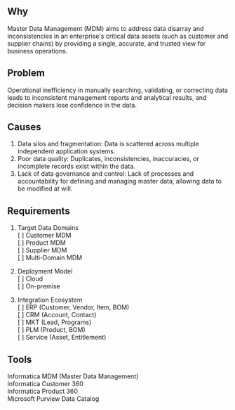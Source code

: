 

## Why

Master Data Management (MDM) aims to address data disarray and inconsistencies in an enterprise's critical data assets (such as customer and supplier chains) by providing a single, accurate, and trusted view for business operations.

## Problem 
  
Operational inefficiency in manually searching, validating, or correcting data leads to inconsistent management reports and analytical results, and decision makers lose confidence in the data.
  
## Causes  
   
1. Data silos and fragmentation: Data is scattered across multiple independent application systems.  
2. Poor data quality: Duplicates, inconsistencies, inaccuracies, or incomplete records exist within the data.  
3. Lack of data governance and control: Lack of processes and accountability for defining and managing master data, allowing data to be modified at will.  
  
## Requirements  
  
1. Target Data Domains  
[ ] Customer MDM  
[ ] Product MDM  
[ ] Supplier MDM  
[ ] Multi-Domain MDM  
  
2. Deployment Model  
[ ] Cloud  
[ ] On-premise  

3. Integration Ecosystem  
[ ] ERP (Customer, Vendor, Item, BOM)  
[ ] CRM (Account, Contact)  
[ ] MKT (Lead, Programs)  
[ ] PLM (Product, BOM)  
[ ] Service (Asset, Entitlement)  
  
  
## Tools  
  
Informatica MDM (Master Data Management)  
Informatica Customer 360  
Informatica Product 360  
Microsoft Purview Data Catalog  
  
  
